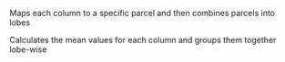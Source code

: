 Maps each column to a specific parcel and then combines parcels into lobes

Calculates the mean values for each column and groups them together lobe-wise

